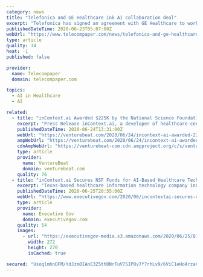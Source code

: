 ```yaml
---
category: news
title: "Telefonica and GE Healthcare ink AI collaboration deal"
excerpt: "Telefonica has signed an agreement with GE Healthcare to work together on the development of joint projects in the field of Artificial Intelligence applied to health, medical imaging, diagnostic solutions and big data in Spain."
publishedDateTime: 2020-06-23T05:07:00Z
webUrl: "https://www.telecompaper.com/news/telefonica-and-ge-healthcare-ink-ai-collaboration-deal--1343495"
type: article
quality: 34
heat: -1
published: false

provider:
  name: Telecompaper
  domain: telecompaper.com

topics:
  - AI in Healthcare
  - AI

related:
  - title: "inContext.ai Awarded $225K by the National Science Foundation to Develop Artificial Intelligence Tools for Healthcare"
    excerpt: "Press Release inContext.ai, a developer of healthcare-centric information extraction software and AI-powered clinical applications, announced an award of $225K in National Science Foundation (NSF) funding."
    publishedDateTime: 2020-06-24T13:31:00Z
    webUrl: "https://venturebeat.com/2020/06/24/incontext-ai-awarded-225k-by-the-national-science-foundation-to-develop-artificial-intelligence-tools-for-healthcare/"
    ampWebUrl: "https://venturebeat.com/2020/06/24/incontext-ai-awarded-225k-by-the-national-science-foundation-to-develop-artificial-intelligence-tools-for-healthcare/amp/"
    cdnAmpWebUrl: "https://venturebeat-com.cdn.ampproject.org/c/s/venturebeat.com/2020/06/24/incontext-ai-awarded-225k-by-the-national-science-foundation-to-develop-artificial-intelligence-tools-for-healthcare/amp/"
    type: article
    provider:
      name: VentureBeat
      domain: venturebeat.com
    quality: 76
  - title: "inContext.ai Secures NSF Funds for AI-Based Healthcare Tech Dev’t"
    excerpt: "Texas-based healthcare information technology company inContext.ai has received $225,000 in funds from the National Science Foundation (NSF) to build artificial intelligence-based healthcare tools. Robert Grzeszczuk,"
    publishedDateTime: 2020-06-25T20:55:00Z
    webUrl: "https://www.executivegov.com/2020/06/incontextai-secures-nsf-funds-for-ai-based-healthcare-tech-devt/"
    type: article
    provider:
      name: Executive Gov
      domain: executivegov.com
    quality: 54
    images:
      - url: "https://executivegov-media.s3.amazonaws.com/2020/06/25/87/ad/3d/a7/79/5e/a6/34/incontext_logo_20200625.png"
        width: 272
        height: 270
        isCached: true

secured: "UsoqlmhnDFM/YdJzm0IAnE3Z5thDNrTuV75IPOv7f7rhLv9/6ViC1eHoArzaV+CXY1+3/NeRUlHgl+f8OPr9NbpZdHqOwciWmW3XJsTz3S+FwFza3phUmf5ic1So2qkEPkCsOhlKWmWF1TSsIO8icwfpPmBGIt0c4cVmDZnYsm6PGZ67H3aJL4MUNY1q484dljYLmD5n0zLql4+Zj11xMUwoleErRpV8liaUWSVNuhmK+FkZ/2pF0E2ZuTSmKzp6s5U+QzTxceexDwFleDRpGqyYc0wQIVJRo9PIw58oIRZz9JojYaxytdeCmo9cE4X7qeqeEsQWiuvnA2h3DUL6qw==;sTyR41cpgVHAEPoQv1qiHg=="
---
```


